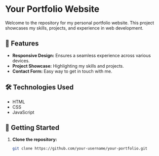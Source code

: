 # Your Portfolio Website

Welcome to the repository for my personal portfolio website. This project showcases my skills, projects, and experience in web development.


## 🌟 Features

- **Responsive Design:** Ensures a seamless experience across various devices.
- **Project Showcase:** Highlighting my skills and projects.
- **Contact Form:** Easy way to get in touch with me.

## 🛠️ Technologies Used

- HTML
- CSS
- JavaScript

## 🚀 Getting Started

1. **Clone the repository:**

   ```bash
   git clone https://github.com/your-username/your-portfolio.git

